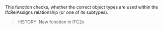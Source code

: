 ﻿This function checks, whether the correct object types are used within the IfcRelAssigns relationship (or one of its subtypes).
> HISTORY&nbsp; New function in IFC2x